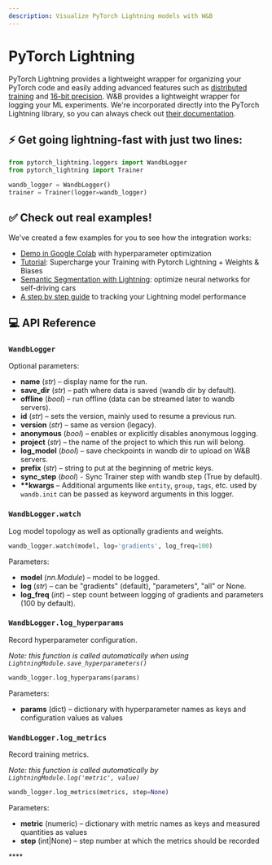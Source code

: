 ```yaml
---
description: Visualize PyTorch Lightning models with W&B
---
```


# PyTorch Lightning

PyTorch Lightning provides a lightweight wrapper for organizing your PyTorch code and easily adding advanced features such as [distributed training](https://pytorch-lightning.readthedocs.io/en/latest/multi_gpu.html) and [16-bit precision](https://pytorch-lightning.readthedocs.io/en/latest/amp.html). W&B provides a lightweight wrapper for logging your ML experiments. We're incorporated directly into the PyTorch Lightning library, so you can always check out [their documentation](https://pytorch-lightning.readthedocs.io/en/stable/extensions/generated/pytorch_lightning.loggers.WandbLogger.html#pytorch_lightning.loggers.WandbLogger).

## ⚡ Get going lightning-fast with just two lines:

```python
from pytorch_lightning.loggers import WandbLogger
from pytorch_lightning import Trainer

wandb_logger = WandbLogger()
trainer = Trainer(logger=wandb_logger)
```

## ✅ Check out **real** examples!

We've created a few examples for you to see how the integration works:

* [Demo in Google Colab](https://colab.research.google.com/drive/16d1uctGaw2y9KhGBlINNTsWpmlXdJwRW?usp=sharing) with hyperparameter optimization
* [Tutorial](https://colab.research.google.com/github/wandb/examples/blob/master/colabs/pytorch-lightning/Supercharge_your_Training_with_Pytorch_Lightning_%2B_Weights_%26_Biases.ipynb): Supercharge your Training with Pytorch Lightning + Weights & Biases
* [Semantic Segmentation with Lightning](https://app.wandb.ai/borisd13/lightning-kitti/reports/Lightning-Kitti--Vmlldzo3MTcyMw): optimize neural networks for self-driving cars
* [A step by step guide](https://app.wandb.ai/cayush/pytorchlightning/reports/Use-Pytorch-Lightning-with-Weights-%26-Biases--Vmlldzo2NjQ1Mw) to tracking your Lightning model performance

## **💻 API Reference**

### `WandbLogger`

Optional parameters:

* **name** \(_str_\) – display name for the run.
* **save\_dir** \(_str_\) – path where data is saved \(wandb dir by default\).
* **offline** \(_bool_\) – run offline \(data can be streamed later to wandb servers\).
* **id** \(_str_\) – sets the version, mainly used to resume a previous run.
* **version** \(_str_\) – same as version \(legacy\).
* **anonymous** \(_bool_\) – enables or explicitly disables anonymous logging.
* **project** \(_str_\) – the name of the project to which this run will belong.
* **log\_model** \(_bool_\) – save checkpoints in wandb dir to upload on W&B servers.
* **prefix** \(_str_\) – string to put at the beginning of metric keys.
* **sync\_step** \(_bool_\) - Sync Trainer step with wandb step \(True by default\).
* **\*\*kwargs** – Additional arguments like `entity`, `group`, `tags`, etc. used by `wandb.init` can be passed as keyword arguments in this logger.

### **`WandbLogger.watch`**

Log model topology as well as optionally gradients and weights.

```python
wandb_logger.watch(model, log='gradients', log_freq=100)
```

Parameters:

* **model** \(_nn.Module_\) – model to be logged.
* **log** \(_str_\) – can be "gradients" \(default\), "parameters", "all" or None.
* **log\_freq** \(_int_\) – step count between logging of gradients and parameters \(100 by default\).

### **`WandbLogger.log_hyperparams`**

Record hyperparameter configuration.

_Note: this function is called automatically when using `LightningModule.save_hyperparameters()`_

```python
wandb_logger.log_hyperparams(params)
```

Parameters:

* **params** \(dict\)  – dictionary with hyperparameter names as keys and configuration values as values

### `WandbLogger.log_metrics`

Record training metrics.

_Note: this function is called automatically by `LightningModule.log('metric', value)`_

```python
wandb_logger.log_metrics(metrics, step=None)
```

Parameters:

* **metric** \(numeric\) – dictionary with metric names as keys and measured quantities as values
* **step** \(int\|None\) – step number at which the metrics should be recorded

\*\*\*\*

